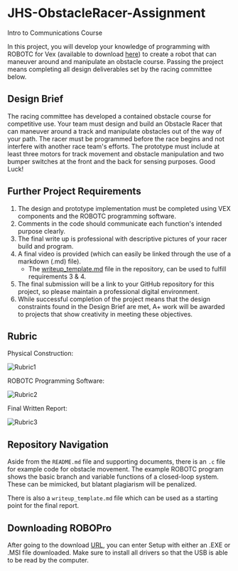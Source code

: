 # JHS-ObstacleRacer-Assignment
Intro to Communications Course

In this project, you will develop your knowledge of programming with ROBOTC for Vex (available to download [here](https://www.vexrobotics.com/robotc-vexedr-vexiq.html?gclid=Cj0KCQiA9dDwBRC9ARIsABbedBMDU-1o7Ihp4-JlVKe5vP7qzQuGAG0UaOeJ6IqcN99QavRiZN2nhEIaAhq2EALw_wcB)) to create a robot that can maneuver around and manipulate an obstacle course. Passing the project means completing all design deliverables set by the racing committee below.

[//]: # (Image References)

[image1]: https://github.com/joshrwhite/JHS-ObstacleRacer-Assignment/blob/master/Images/Rubric_PhysicalDesign.PNG "Rubric1"
[image2]: https://github.com/joshrwhite/JHS-ObstacleRacer-Assignment/blob/master/Images/Rubric_SoftwareDesign.PNG "Rubric2"
[image3]: https://github.com/joshrwhite/JHS-ObstacleRacer-Assignment/blob/master/Images/Rubric_WriteupReport.PNG "Rubric3"

## Design Brief

The racing committee has developed a contained obstacle course for competitive use. Your team must design and build an Obstacle Racer that can maneuver around a track and manipulate obstacles out of the way of your path. The racer must be programmed before the race begins and not interfere with another race team's efforts. The prototype must include at least three motors for track movement and obstacle manipulation and two bumper switches at the front and the back for sensing purposes. Good Luck!

## Further Project Requirements

1. The design and prototype implementation must be completed using VEX components and the ROBOTC programming software.
2. Comments in the code should communicate each function's intended purpose clearly.
3. The final write up is professional with descriptive pictures of your racer build and program.
4. A final video is provided (which can easily be linked through the use of a markdown (.md) file).
   - The [writeup_template.md](https://github.com/joshrwhite/JHS-ObstacleRacer-Assignment/blob/master/writeup_template.md) file in the repository, can be used to fulfill requirements 3 & 4.
5. The final submission will be a link to your GitHub repository for this project, so please maintain a professional digital environment.
6. While successful completion of the project means that the design constraints found in the Design Brief are met, A+ work will be awarded to projects that show creativity in meeting these objectives.

## Rubric

Physical Construction:

![Rubric1][image1]

ROBOTC Programming Software:

![Rubric2][image2]

Final Written Report:

![Rubric3][image3]

## Repository Navigation

Aside from the `README.md` file and supporting documents, there is an `.c` file for example code for obstacle movement. The example ROBOTC program shows the basic branch and variable functions of a closed-loop system. These can be mimicked, but blatant plagiarism will be penalized.

There is also a `writeup_template.md` file which can be used as a starting point for the final report.

## Downloading ROBOPro

After going to the download [URL](https://www.vexrobotics.com/robotc-vexedr-vexiq.html?gclid=Cj0KCQiA9dDwBRC9ARIsABbedBMDU-1o7Ihp4-JlVKe5vP7qzQuGAG0UaOeJ6IqcN99QavRiZN2nhEIaAhq2EALw_wcB), you can enter Setup with either an .EXE or .MSI file downloaded. Make sure to install all drivers so that the USB is able to be read by the computer.
